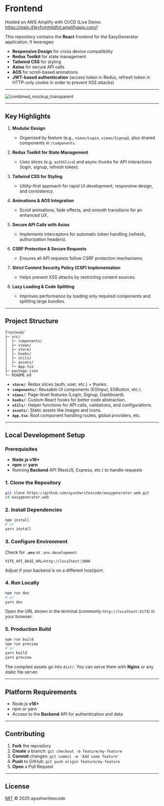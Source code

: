 # Frontend

Hosted on AWS Amplify with CI/CD (Live Demo: https://main.d1eyfvmlmldfot.amplifyapp.com/) 

This repository contains the **React** frontend for the EasyGenerator application. It leverages:

- **Responsive Design** for cross device compatibility  
- **Redux Toolkit** for state management  
- **Tailwind CSS** for styling  
- **Axios** for secure API calls  
- **AOS** for scroll-based animations  
- **JWT-based authentication** (access token in Redux, refresh token in HTTP-only cookie in order to prevent XSS attacks)

---

![combined_mockup_transparent](https://github.com/user-attachments/assets/ed627194-e05f-4df5-b280-e90da0667fc1)

---

## Key Highlights

1. **Modular Design**  
   - Organized by feature (e.g., `views/Login`, `views/Signup`), plus shared components in `/components`.

2. **Redux Toolkit for State Management**  
   - Uses slices (e.g. `authSlice`) and async thunks for API interactions (login, signup, refresh token).

3. **Tailwind CSS for Styling**  
   - Utility-first approach for rapid UI development, responsive design, and consistency.

4. **Animations & AOS Integration**  
   - Scroll animations, fade effects, and smooth transitions for an enhanced UX.

5. **Secure API Calls with Axios**  
   - Implements interceptors for automatic token handling (refresh, authorization headers).

6. **CSRF Protection & Secure Requests**  
   - Ensures all API requests follow CSRF protection mechanisms.

7. **Strict Content Security Policy (CSP) Implementation**  
   - Helps prevent XSS attacks by restricting content sources.

8. **Lazy Loading & Code Splitting**  
   - Improves performance by loading only required components and splitting large bundles.

---

## Project Structure

```
frontend/
├─ src/
│  ├─ components/
│  ├─ views/
│  ├─ store/
│  ├─ hooks/
│  ├─ utils/
│  ├─ assets/
│  └─ App.tsx
├─ package.json
└─ README.md
```

- **`store/`**: Redux slices (auth, user, etc.) + thunks.  
- **`components/`**: Reusable UI components (EGInput, EGButton, etc.).  
- **`views/`**: Page-level features (Login, Signup, Dashboard).  
- **`hooks/`**: Custom React hooks for better code abstraction.  
- **`utils/`**: Helper functions for API calls, validations, and configurations.  
- **`assets/`**: Static assets like images and icons.  
- **`App.tsx`**: Root component handling routes, global providers, etc.

---

## Local Development Setup

### Prerequisites

- **Node.js v16+**
- **npm** or **yarn**
- Running **Backend** API (NestJS, Express, etc.) to handle requests

### 1. Clone the Repository

```bash
git clone https://github.com/ayushwritescode/easygenerator.web.git
cd easygenerator.web
```

### 2. Install Dependencies

```bash
npm install
# or
yarn install
```

### 3. Configure Environment

Check for **`.env`** or `.env.development`:
```
VITE_API_BASE_URL=http://localhost:3000
```
Adjust if your backend is on a different host/port.

### 4. Run Locally

```bash
npm run dev
# or
yarn dev
```

Open the URL shown in the terminal (commonly `http://localhost:5173`) in your browser.

### 5. Production Build

```bash
npm run build
npm run preview
# or
yarn build
yarn preview
```

The compiled assets go into `dist/`. You can serve them with **Nginx** or any static file server.

---

## Platform Requirements

- Node.js **v16+**
- npm or yarn
- Access to the **Backend** API for authentication and data

---

## Contributing

1. **Fork** the repository  
2. **Create** a branch: `git checkout -b feature/my-feature`  
3. **Commit** changes: `git commit -m 'Add some feature'`  
4. **Push** to GitHub: `git push origin feature/my-feature`  
5. **Open** a Pull Request  

---

## License

[MIT](LICENSE) © 2025 ayushwritescode

